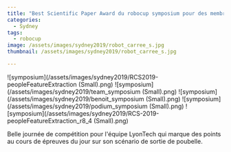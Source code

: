 ```yaml
---
title: "Best Scientific Paper Award du robocup symposium pour des membres de l'équipe LyonTech"
categories:
  - Sydney
tags:
  - robocup
image: /assets/images/sydney2019/robot_carree_s.jpg
thumbnail: /assets/images/sydney2019/robot_carree_s.jpg

---
```

![symposium](/assets/images/sydney2019/RCS2019-peopleFeatureExtraction (Small).png)
![symposium](/assets/images/sydney2019/team_symposium (Small).png)
![symposium](/assets/images/sydney2019/benoit_symposium (Small).png)
![symposium](/assets/images/sydney2019/podium_symposium (Small).png)
![symposium](/assets/images/sydney2019/RCS-2019-peopleFeatureExtraction_r8_4 (Small).png)


Belle journée de compétition pour l'équipe LyonTech qui marque des points au cours de épreuves du jour sur son scénario de sortie de poubelle.


